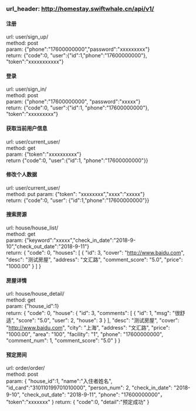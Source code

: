 ### url_header: http://homestay.swiftwhale.cn/api/v1/

#### 注册
url: user/sign_up/  
method: post  
param: {"phone":"17600000000","password":"xxxxxxxxx"}  
return: {"code":0, "user":{"id":1,"phone":"17600000000"}, "token":"xxxxxxxxxxx"}  

#### 登录
url: user/sign_in/  
method: post  
param: {"phone":"17600000000", "password":"xxxxx"}  
return: {"code":0, "user":{"id":1, "phone":"17600000000"}, "token":"xxxxxxxxx"}  

#### 获取当前用户信息
url: user/current_user/  
method: get  
param: {"token":"xxxxxxxxxx"}  
return {"code":0, "user":{"id":1, "phone":"17600000000"}}  

#### 修改个人数据
url: user/current_user/  
method: put
param: {"token": "xxxxxxxx","xxxx":"xxxxx"}  
return: {"code":0, "user": {"id":1,"phone":"17600000000"}}  

#### 搜索房源
url: house/house_list/  
method: get  
param: {"keyword":"xxxxx","check_in_date":"2018-9-10","check_out_date":"2018-9-11"}  
return: {
    "code": 0,
    "houses": [
        {
            "id": 3,
            "cover": "http://www.baidu.com",
            "desc": "测试房屋",
            "address": "文汇路",
            "comment_score": "5.0",
            "price": "1000.00"
        }
    ]
}  

#### 房屋详情
url: house/house_detail/  
method: get  
param: {"house_id":1}  
return: {
    "code": 0,
    "house": {
        "id": 3,
        "comments": [
            {
                "id": 1,
                "msg": "很舒适",
                "score": "5.0",
                "user": 2,
                "house": 3
            }
        ],
        "desc": "测试房屋",
        "cover": "http://www.baidu.com",
        "city": "上海",
        "address": "文汇路",
        "price": "1000.00",
        "area": "100",
        "facility": "1",
        "phone": "17600000000",
        "comment_num": 1,
        "comment_score": "5.0"
    }
}  

#### 预定房间
url: order/order/  
method: post  
param: {
            "house_id":1,
            "name":"入住者姓名",
            "id_card":"310110199701010000",
            "person_num": 2,
            "check_in_date": "2018-9-10",
            "check_out_date": "2018-9-11",
            "phone": "17600000000"，
            "token":"xxxxxxx"
        }
return: {
    "code":0,
    "detail":"预定成功"
}
